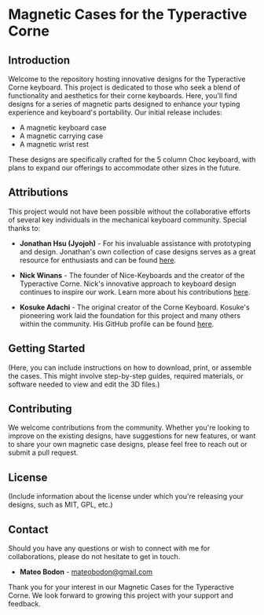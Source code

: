 # Magnetic Cases for the Typeractive Corne

## Introduction

Welcome to the repository hosting innovative designs for the Typeractive Corne keyboard. This project is dedicated to those who seek a blend of functionality and aesthetics for their corne keyboards. Here, you'll find designs for a series of magnetic parts designed to enhance your typing experience and keyboard's portability. Our initial release includes:

- A magnetic keyboard case
- A magnetic carrying case
- A magnetic wrist rest

These designs are specifically crafted for the 5 column Choc keyboard, with plans to expand our offerings to accommodate other sizes in the future.

## Attributions

This project would not have been possible without the collaborative efforts of several key individuals in the mechanical keyboard community. Special thanks to:

- **Jonathan Hsu (Jyojoh)** - For his invaluable assistance with prototyping and design. Jonathan's own collection of case designs serves as a great resource for enthusiasts and can be found [here](https://github.com/jyojoh/case-designs/tree/main).

- **Nick Winans** - The founder of Nice-Keyboards and the creator of the Typeractive Corne. Nick's innovative approach to keyboard design continues to inspire our work. Learn more about his contributions [here](https://github.com/Nicell).

- **Kosuke Adachi** - The original creator of the Corne Keyboard. Kosuke's pioneering work laid the foundation for this project and many others within the community. His GitHub profile can be found [here](https://github.com/foostan).

## Getting Started

(Here, you can include instructions on how to download, print, or assemble the cases. This might involve step-by-step guides, required materials, or software needed to view and edit the 3D files.)

## Contributing

We welcome contributions from the community. Whether you're looking to improve on the existing designs, have suggestions for new features, or want to share your own magnetic case designs, please feel free to reach out or submit a pull request.

## License

(Include information about the license under which you're releasing your designs, such as MIT, GPL, etc.)

## Contact

Should you have any questions or wish to connect with me for collaborations, please do not hesitate to get in touch.

- **Mateo Bodon** - [mateobodon@gmail.com](mailto:mateobodon@gmail.com)

Thank you for your interest in our Magnetic Cases for the Typeractive Corne. We look forward to growing this project with your support and feedback.
